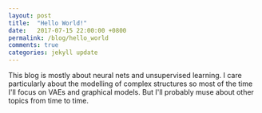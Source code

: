```yaml
---
layout: post
title:  "Hello World!"
date:   2017-07-15 22:00:00 +0800
permalink: /blog/hello_world
comments: true
categories: jekyll update
---
```


This blog is mostly about neural nets and unsupervised learning. I care particularly about the modelling of complex
structures so most of the time I'll focus on VAEs and graphical models. But I'll probably muse about other topics from
time to time.

